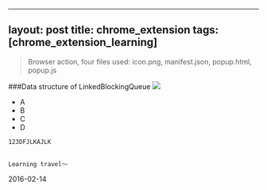 
---
layout: post
title: chrome_extension
tags: [chrome_extension_learning]
---

>Browser action,
>four files used: icon.png, manifest.json, popup.html, popup.js
>


 
###Data structure of LinkedBlockingQueue
   ![](http://xule1991.github.io/images/Connection_hierarchy.png)
   
 - A 
 - B
 - C
 - D
 
 ```
123DFJLKAJLK 
```

```
```



    
    Learning travel～

2016-02-14

